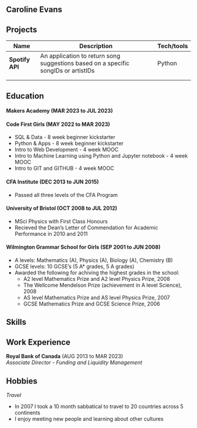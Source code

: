 ## Caroline Evans


## Projects

| Name                         | Description       | Tech/tools        |
| ---------------------------- | ----------------- | ----------------- |
| **Spotify API**              | An application to return song suggestions based on a specific songIDs or artistIDs  | Python   |
|                              |                   |                   |
|                              |                   |                   |


## Education

#### Makers Academy (MAR 2023 to JUL 2023)


#### Code First Girls (MAY 2022 to MAR 2023)

- SQL & Data - 8 week beginner kickstarter
- Python & Apps - 8 week beginner kickstarter
- Intro to Web Development - 4 week MOOC
- Intro to Machine Learning using Python and Jupyter notebook - 4 week MOOC
- Intro to GIT and GITHUB - 4 week MOOC


#### CFA Institute (DEC 2013 to JUN 2015)

- Passed all three levels of the CFA Program


#### University of Bristol (OCT 2008 to JUL 2012)

- MSci Physics with First Class Honours
- Recieved the Dean’s Letter of Commendation for Academic Performance in 2010 and 2011


#### Wilmington Grammar School for Girls (SEP 2001 to JUN 2008)

- A levels: Mathematics (A), Physics (A), Biology (A), Chemistry (B) 	     
- GCSE levels: 10 GCSE’s (5 A* grades, 5 A grades)
- Awarded the following for achiving the highest grades in the school:
    * A2 level Mathematics Prize and A2 level Physics Prize, 2008
    * The Wellcome Mendelson Prize (achievement in A level Science), 2008
    * AS level Mathematics Prize and AS level Physics Prize, 2007
    * GCSE Mathematics Prize and GCSE Science Prize, 2006



## Skills


## Work Experience

**Royal Bank of Canada** (AUG 2013 to MAR 2023)  
_Associate Director - Funding and Liquidity Management_



## Hobbies

_Travel_
- In 2007 I took a 10 month sabbatical to travel to 20 countries across 5 continents
- I enjoy meeting new people and learning about other cultures

